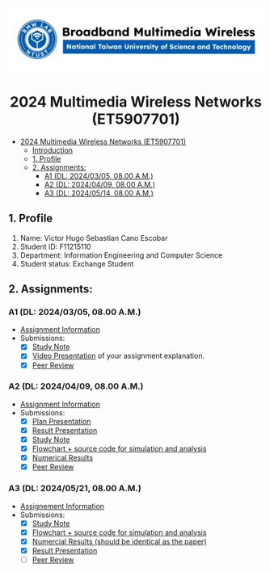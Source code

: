 ![](./assets/lab-logo.jpeg)

# <center> 2024 Multimedia Wireless Networks (ET5907701) </center>

- [ 2024 Multimedia Wireless Networks (ET5907701) ](#-2024-multimedia-wireless-networks-et5907701-)
  - [Introduction](#introduction)
  - [1. Profile](#1-profile)
  - [2. Assignments:](#2-assignments)
    - [A1 (DL: 2024/03/05, 08.00 A.M.)](#a1-dl-20240305-0800-am)
    - [A2 (DL: 2024/04/09, 08.00 A.M.)](#a2-dl-20240409-0800-am)
    - [A3 (DL: 2024/05/14, 08.00 A.M.)](#a3-dl-20240514-0800-am)

## 1. Profile
1. Name: Victor Hugo Sebastian Cano Escobar
2. Student ID: F11215110 
3. Department: Information Engineering and Computer Science
4. Student status: Exchange Student

## 2. Assignments:

### A1 (DL: 2024/03/05, 08.00 A.M.)
- [Assignment Information](https://github.com/bmw-ece-ntust/multimedia-wireless-network?tab=readme-ov-file#a1-deadline-35-0800-am)
- Submissions:
  - [x] [Study Note](https://github.com/bmw-ece-ntust/multimedia-wireless-network/blob/2024-F11215110-Victor-Hugo-Cano-Escobar/StudyNotes/Assignment%201%20-%20Study%20Notes.md)
  - [x] [Video Presentation](https://youtu.be/2vMR3yyIfaM) of your assignment explanation.
  - [x] [Peer Review](https://forms.gle/tPVAdfAc4hBiUtg88)

### A2 (DL: 2024/04/09, 08.00 A.M.)
- [Assignment Information](https://github.com/bmw-ece-ntust/multimedia-wireless-network?tab=readme-ov-file#a2-deadline-49-0800-am)
- Submissions:
  - [x] [Plan Presentation](https://drive.google.com/file/d/1oKC7kIKc6s5lEo-WPHsYCQ8Pnvtgffha/view?usp=sharing)
  - [x] [Result Presentation](https://drive.google.com/drive/folders/1Zfdi0mMYZszQz9eXsOOhfCnsR8_ysNi7)
  - [x] [Study Note](https://github.com/bmw-ece-ntust/multimedia-wireless-network/blob/2024-F11215110-Victor-Hugo-Cano-Escobar/StudyNotes/Assignment%202%20-%20Study%20Notes.md)
  - [x] [Flowchart + source code for simulation and analysis](https://github.com/bmw-ece-ntust/multimedia-wireless-network/blob/2024-F11215110-Victor-Hugo-Cano-Escobar/StudyNotes/Assignment%202%20-%20Study%20Notes.md#code-analysis)
  - [x] [Numerical Results](https://github.com/bmw-ece-ntust/multimedia-wireless-network/blob/2024-F11215110-Victor-Hugo-Cano-Escobar/StudyNotes/Assignment%202%20-%20Study%20Notes.md#result)
  - [x] [Peer Review](https://forms.gle/njd22Apu7ZGTbKzJ7)

### A3 (DL: 2024/05/21, 08.00 A.M.)
- [Assignement Information](https://github.com/bmw-ece-ntust/multimedia-wireless-network?tab=readme-ov-file#a3-deadline-514-0800-am)
- Submissions:
  - [x] [Study Note](https://github.com/bmw-ece-ntust/multimedia-wireless-network/blob/2024-F11215110-Victor-Hugo-Cano-Escobar/StudyNotes/Assignment%203%20-%20Study%20Notes.md)
  - [x] [Flowchart + source code for simulation and analysis](https://github.com/bmw-ece-ntust/multimedia-wireless-network/blob/2024-F11215110-Victor-Hugo-Cano-Escobar/StudyNotes/Assignment%203%20-%20Study%20Notes.md#flow-chart)
  - [x] [Numercial Results (should be identical as the paper)](https://drive.google.com/file/d/1Dug56JSsNoftG7CjwpODobU7zcUh2Rn3/view?usp=drive_link)
  - [x] [Result Presentation](https://drive.google.com/file/d/1NrVvqoHapKjylrIFrFNyAp55mNT4lZ1k/view?usp=drive_link)
  - [ ] [Peer Review](https://forms.gle/yVtjYqxZyRgcjbeE8)

